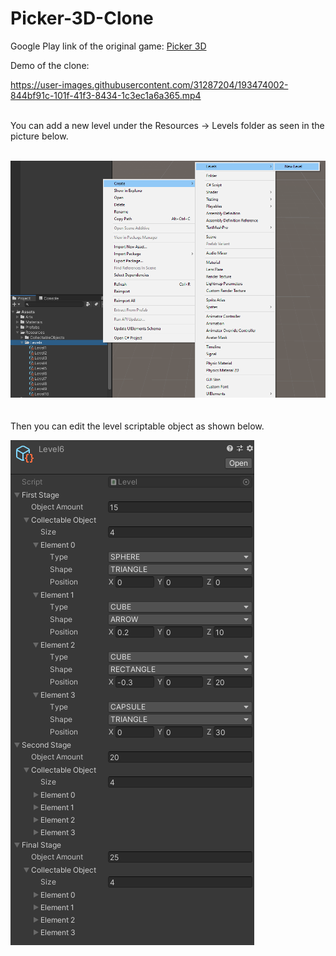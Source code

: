 # Picker-3D-Clone

Google Play link of the original game: [Picker 3D](https://play.google.com/store/apps/details?id=com.ponyom.collect&hl=en)

Demo of the clone:

https://user-images.githubusercontent.com/31287204/193474002-844bf91c-101f-41f3-8434-1c3ec1a6a365.mp4

<br/>
You can add a new level under the Resources -> Levels folder as seen in the picture below.<br/><br/>

![](Readme%20Images/New%20Level.png)
<br/><br/><br/>
Then you can edit the level scriptable object as shown below.<br/>

![](Readme%20Images/Level%20Scriptable%20Object.png)
